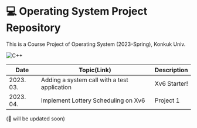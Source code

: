# 💻 Operating System Project Repository

This is a Course Project of Operating System (2023-Spring), Konkuk Univ.

![C++](https://img.shields.io/badge/C++-00599C.svg?&style=for-the-badge&logo=Java&logoColor=white)


|Date|Topic(Link)|Description|
|------|---|---|
|2023. 03. |Adding a system call with a test application|Xv6 Starter!|
|2023. 04. |Implement Lottery Scheduling on Xv6|Project 1|


(🔨 will be updated soon)

